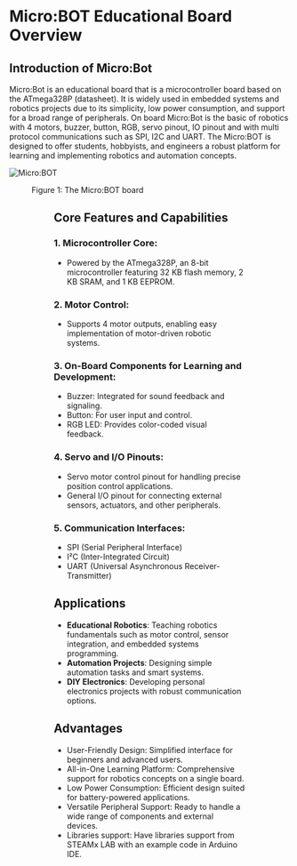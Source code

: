 # Micro:BOT Educational Board Overview

## Introduction of Micro:Bot
Micro:Bot is an educational board that is a microcontroller board based on the ATmega328P (datasheet). It is widely used in embedded systems and robotics projects due to its simplicity, low power consumption, and support for a broad range of peripherals. On board Micro:Bot is the basic of robotics with 4 motors, buzzer, button, RGB, servo pinout, IO pinout and with multi protocol communications such as SPI, I2C and UART. The Micro:BOT is designed to offer students, hobbyists, and engineers a robust platform for learning and implementing robotics and automation concepts.

![Micro:BOT](https://github.com/thynavy/Micro-Bot/blob/main/Picture/Micro_BOT_1111.png)
<figure>
  <p align="center">
    <figcaption>Figure 1: The Micro:BOT board</figcaption>
  </p>
<figure>
  
## Core Features and Capabilities
### 1. Microcontroller Core:
  - Powered by the ATmega328P, an 8-bit microcontroller featuring 32 KB flash memory, 2 KB SRAM, and 1 KB EEPROM.
### 2. Motor Control:
  - Supports 4 motor outputs, enabling easy implementation of motor-driven robotic systems.
### 3. On-Board Components for Learning and Development:
  - Buzzer: Integrated for sound feedback and signaling.
  - Button: For user input and control.
  - RGB LED: Provides color-coded visual feedback.
### 4. Servo and I/O Pinouts:
  - Servo motor control pinout for handling precise position control applications.
  - General I/O pinout for connecting external sensors, actuators, and other peripherals.
### 5. Communication Interfaces:
  - SPI (Serial Peripheral Interface)
  - I²C (Inter-Integrated Circuit)
  - UART (Universal Asynchronous Receiver-Transmitter)

## Applications
  - **Educational Robotics**: Teaching robotics fundamentals such as motor control, sensor integration, and embedded systems programming.
  - **Automation Projects**: Designing simple automation tasks and smart systems.
  - **DIY Electronics**: Developing personal electronics projects with robust communication options.

## Advantages
  - User-Friendly Design: Simplified interface for beginners and advanced users.
  - All-in-One Learning Platform: Comprehensive support for robotics concepts on a single board.
  - Low Power Consumption: Efficient design suited for battery-powered applications.
  - Versatile Peripheral Support: Ready to handle a wide range of components and external devices.
  - Libraries support: Have libraries support from STEAMx LAB with an example code in Arduino IDE.
